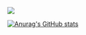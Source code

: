 ![](https://komarev.com/ghpvc/?username=m2rsho&color=blueviolet)


[![Anurag's GitHub stats](https://github-readme-stats.vercel.app/api?username=m2rsho&theme=radical)](https://github.com/anuraghazra/github-readme-stats)
